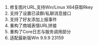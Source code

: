 1. 修复图片URL,支持Win/Linux X64获取Rkey
2. 支持了设置已读群/私聊消息接口
3. 支持了好友添加上报事件
4. 重构了商城表情URL拼接
5. 重构了Core日志与服务调用部分
6. 适配最新版Win 9.9.9 23159